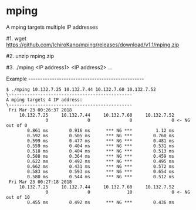 # mping
A mping targets multiple IP addresses


#1. wget https://github.com/IchiroKano/mping/releases/download/v1.1/mping.zip

#2. unzip mping.zip

#3. ./mping \<IP address1\> \<IP address2\> ...

Example -------------------------------------------------

```
$ ./mping 10.132.7.25 10.132.7.44 10.132.7.60 10.132.7.52
\-----------------------------------------------
A mping targets 4 IP address:
\-----------------------------------------------
 Fri Mar 23 00:26:37 2018
     10.132.7.25     10.132.7.44     10.132.7.60     10.132.7.52
               0               0               0               0 <- NG out of 0
        0.861 ms        0.916 ms      *** NG ***         1.12 ms
        0.592 ms        0.505 ms      *** NG ***        0.760 ms
        0.599 ms        0.477 ms      *** NG ***        0.481 ms
        0.559 ms        0.404 ms      *** NG ***        0.531 ms
        0.518 ms        0.404 ms      *** NG ***        0.513 ms
        0.588 ms        0.364 ms      *** NG ***        0.459 ms
        0.622 ms        0.492 ms      *** NG ***        0.495 ms
        0.662 ms        0.431 ms      *** NG ***        0.572 ms
        0.583 ms        0.593 ms      *** NG ***        0.654 ms
        0.580 ms        0.544 ms      *** NG ***        0.512 ms
 Fri Mar 23 00:27:18 2018
     10.132.7.25     10.132.7.44     10.132.7.60     10.132.7.52
               0               0              10               0 <- NG out of 10
        0.455 ms        0.492 ms      *** NG ***        0.436 ms
```
